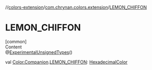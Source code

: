//[colors-extension](../../index.md)/[com.chrynan.colors.extension](index.md)/[LEMON_CHIFFON](-l-e-m-o-n_-c-h-i-f-f-o-n.md)



# LEMON_CHIFFON  
[common]  
Content  
@[ExperimentalUnsignedTypes](https://kotlinlang.org/api/latest/jvm/stdlib/kotlin/-experimental-unsigned-types/index.html)()  
  
val [Color.Companion](../../../colors-core/colors-core/com.chrynan.colors/-color/-companion/index.md).[LEMON_CHIFFON](-l-e-m-o-n_-c-h-i-f-f-o-n.md): [HexadecimalColor](../../../colors-core/colors-core/com.chrynan.colors/-hexadecimal-color/index.md)  



